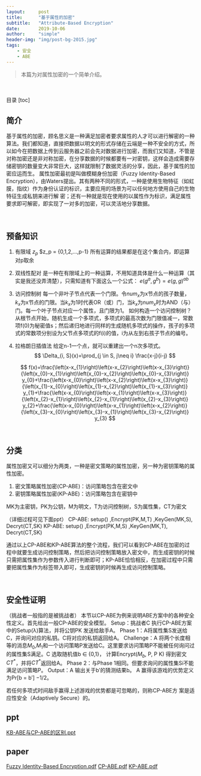 ```yaml
---
layout:     post
title:      "基于属性的加密"
subtitle:   "Attribute-Based Encryption"
date:       2019-10-06
author:     "simple"
header-img: "img/post-bg-2015.jpg"
tags:
    - 安全
    - ABE
---
```


>本篇为对属性加密的一个简单介绍。

<br>
<br>
目录
[toc]



## 简介
基于属性的加密，顾名思义是一种满足加密者要求属性的人才可以进行解密的一种算法。我们都知道，直接把数据以明文的形式存储在云端是一种不安全的方式，所以如今在把数据上传到云服务器之前会先对数据进行加密，而我们又知道，不管是对称加密还是非对称加密，在分享数据的时候都要有一对密钥，这样会造成需要存储密钥的数量变大非常巨大，这样就限制了数据灵活的分享，因此，基于属性的加密应运而生。
属性加密最初是叫做模糊身份加密（Fuzzy Identity-Based Encryption），由Waters提出。其有两种不同的形式，一种是使用生物特征（如虹膜，指纹）作为身份认证的标识，主要应用的场景为可以任何地方使用自己的生物特征生成私钥来进行解 密；还有一种就是现在使用的以属性作为标识，满足属性要求即可解密，即实现了一对多的加密，可以灵活地分享数据。

<br>


## 预备知识
1. 有限域 $z_p$
    $z_p = {0,1,2,...,p-1}
    所有运算的结果都是在这个集合内，即运算对p取余
    <br>

2. 双线性配对
    是一种在有限域上的一种运算，不用知道具体是什么一种运算（其实是我还没弄清楚），只需知道有下面这么一个公式：
    $e(g^a,g^b) = e(g,g)^{ab}$ 
    <br>

3. 访问控制树
    每一个非叶子节点代表一个门限。令$num_x$为x节点的孩子数量，$k_x$为x节点的门限。当$k_x$为1时代表OR（或）门，当$k_x$为$num_x$时为AND（与）门。每一个叶子节点对应一个属性，且门限为1。
    如何构造一个访问控制树？
    从根节点开始，随机生成一个多项式，多项式的最高次数为门限值减一，常数项f(0)为秘密值s；然后递归地进行同样的生成随机多项式的操作，孩子的多项式的常数项分别设为父节点多项式的f(i)的值，i为从左到右孩子节点的编号。
    <br>

4. 拉格朗日插值法
    给定n-1一个点，就可以重建出一个n次多项式。
    $$
    \Delta_{i, S}(x)=\prod_{j \in S, j\neq i} \frac{x-j}{i-j}
    $$

    $$
f(x)=\frac{\left(x-x_{1}\right)\left(x-x_{2}\right)\left(x-x_{3}\right)}{\left(x_{0}-x_{1}\right)\left(x_{0}-x_{2}\right)\left(x_{0}-x_{3}\right)} y_{0}+\frac{\left(x-x_{0}\right)\left(x-x_{2}\right)\left(x-x_{3}\right)}{\left(x_{1}-x_{0}\right)\left(x_{1}-x_{2}\right)\left(x_{1}-x_{3}\right)} y_{1}+\frac{\left(x-x_{0}\right)\left(x-x_{1}\right)\left(x-x_{3}\right)}{\left(x_{2}-x_{1}\right)\left(x_{2}-x_{1}\right)\left(x_{2}-x_{3}\right)} y_{2}+\frac{\left(x-x_{0}\right)\left(x-x_{1}\right)\left(x-x_{2}\right)}{\left(x_{3}-x_{0}\right)\left(x_{3}-x_{1}\right)\left(x_{3}-x_{2}\right)} y_{3}
$$

<br>

## 分类
属性加密又可以细分为两类，一种是密文策略的属性加密，另一种为密钥策略的属性加密。
1. 密文策略属性加密(CP-ABE)：访问策略包含在密文中
2. 密钥策略属性加密(KP-ABE)：访问策略包含在密钥中


MK为主密钥，PK为公钥，M为明文，T为访问控制树，S为属性集，CT为密文

（详细过程可见下面ppt）
CP-ABE: setup() ,Encrypt(PK,M,T) ,KeyGen(MK,S), Decryt(CT,SK)
KP-ABE: setup() ,Encrypt(PK,M,S) ,KeyGen(MK,T), Decryt(CT,SK)

通过以上CP-ABE和KP-ABE算法的整个流程，我们可以看到CP-ABE在加密的过程中就要生成访问控制策略，然后把访问控制策略放入密文中，而生成密钥的时候只需把属性集作为参数传入进行判断即可；KP-ABE恰恰相反，在加密过程中只需要把属性集作为标签带入即可，生成密钥的时候再生成访问控制策略。

<br>


## 安全性证明

（挑战者一般指的是被挑战者）
本节以CP-ABE为例来说明ABE方案中的各种安全性定义。首先给出一般CP-ABE的安全模型。
Setup：挑战者C 执行CP-ABE方案中的Setup(λ)算法，并将公钥PK 发送给敌手A。
Phase 1：A将属性集S发送给C，并询问对应的私钥。C将对应的私钥返回给A。
Challenge：A 将两个长度相等的消息$M_0$,$M_1$和一个访问策略P发送给C。这里要求访问策略P不能被任何询问过的属性集S满足。C 选取随机值b ∈ {0,1}，
计算Encrypt($M_b$, P, P K) 得到密文$CT^*$，并将$CT^*$返回给A。
Phase 2：与Phase 1相同。但要求询问的属性集Si不能满足访问策略P。
Output：A 输出关于b′的猜测结果b。
A 赢得该游戏的优势定义为Pr[b = b′] −1/2。

若任何多项式时间敌手赢得上述游戏的优势都是可忽略的，则称CP-ABE方
案是适应性安全（Adaptively Secure）的。




## ppt

<a href="/ppt/KB-ABE与CP-ABE的区别_ppt.pdf" target="_blank">KB-ABE与CP-ABE的区别.ppt</a>


## paper

<a href="/papers/Fuzzy Identity-Based Encryption.pdf" target="_blank">Fuzzy Identity-Based Encryption.pdf</a>
<a href="/papers/CP-ABE.pdf" target="_blank">CP-ABE.pdf</a>
<a href="/papers/KP-ABE.pdf" target="_blank">KP-ABE.pdf</a>